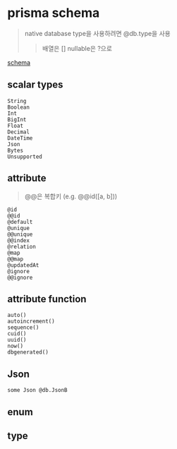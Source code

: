 # prisma schema

> native database type을 사용하려면 @db.type을 사용
>
> > 배열은 [] nullable은 ?으로

[schema](https://www.prisma.io/docs/reference/api-reference/prisma-schema-reference)

## scalar types

```
String
Boolean
Int
BigInt
Float
Decimal
DateTime
Json
Bytes
Unsupported
```

## attribute

> @@은 복합키 (e.g. @@id([a, b]))

```
@id
@@id
@default
@unique
@@unique
@@index
@relation
@map
@@map
@updatedAt
@ignore
@@ignore
```

## attribute function

```
auto()
autoincrement()
sequence()
cuid()
uuid()
now()
dbgenerated()
```

## Json

```
some Json @db.JsonB
```

## enum

## type
